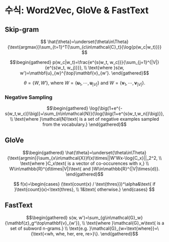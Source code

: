 # 수식: Word2Vec, GloVe & FastText

## Skip-gram

$$
\hat{\theta}=\underset{\theta\in\Theta}{\text{argmax}}\sum_{t=1}^T{\sum_{c\in\mathcal{C}_t}{\log{p(w_c|w_t)}}}
$$

$$\begin{gathered} p(w_c|w_t)=\frac{e^{s(w_t, w_c)}}{\sum_{j=1}^{|V|}{e^{s(w_t, w_j)}}}, \\ \text{where }s(w, w')=\mathbf{u}_{w}^{\top}\mathbf{v}_{w'}. \end{gathered}$$

$$
\theta=\{W,W'\}\text{, where }W=\{\mathbf{u}_1,\cdots,\mathbf{u}_{|V|}\}\text{ and }W=\{\mathbf{v}_1,\cdots,\mathbf{v}_{|V|}\}.
$$

### Negative Sampling

$$\begin{gathered} \log{\big(1+e^{-s(w_t,w_c)}\big)}+\sum_{n\in\mathcal{N}}{\log{\big(1+e^{s(w_t,w_n)}\big)}}, \\ \text{where }\mathcal{N}\text{ is a set of negative examples sampled from the vocabulary.} \end{gathered}$$

## GloVe

$$\begin{gathered} \hat{\theta}=\underset{\theta\in\Theta}{\text{argmin}}\sum_{x\in\mathcal{X}}f(x)\times||W'Wx-\log{C_x}||_2^2, \\ \text{where }C_x\text{ is a vector of co-occurences with x,} \\ W\in\mathbb{R}^{d\times|V|}\text{ and }W\in\mathbb{R}^{|V|\times{d}}. \end{gathered}$$

$$
f(x)=\begin{cases}
(\text{count(x) / \text{thres}})^\alpha&\text{ if }\text{count}(x)<\text{thres}, \\
1&\text{ otherwise.}
\end{cases}
$$

## FastText

$$\begin{gathered} s(w, w')=\sum_{g\in\mathcal{G}_w}{\mathbf{z}_g^\top\mathbf{v}_{w'}}, \\ \text{where }\mathcal{G}_w\text{ is a set of subword n-grams.} \\ \text{e.g. }\mathcal{G}_{w=\text{where}}=\{\text{<wh, whe, her, ere, re>}\}. \end{gathered}$$

